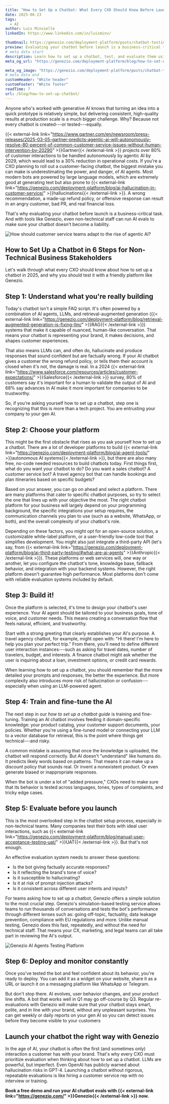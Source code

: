 ```yaml
---
title: "How to Set Up a Chatbot: What Every CXO Should Know Before Launching a Chatbot"
date: 2025-06-23
tags:
  - AI
author: Luis Minvielle
linkedIn: https://www.linkedin.com/in/luisminv/

thumbnail: https://genezio.com/deployment-platform/posts/chatbot-testing-without-developers.webp
preview: Evaluating your chatbot before launch is a business-critical task. And with tools like Genezio, even non-technical staff can run AI evals to make sure your chatbot doesn’t become a liability.
# meta data start
description: Learn how to set up a chatbot, test, and evaluate them using Genezio’s simulation evals for high-performance customer service.
meta_og_url: "https://genezio.com/deployment-platform/blog/how-to-set-up-chatbot/"

meta_og_image: "https://genezio.com/deployment-platform/posts/chatbot-testing-without-developers.webp"
# meta data end
customHeader: "White header"
customFooter: "White footer"
readTime: 7
url: /blog/how-to-set-up-chatbot/
---
```


Anyone who's worked with generative AI knows that turning an idea into a quick prototype is relatively simple, but delivering consistent, high-quality results at production scale is a much bigger challenge. Why? Because not every chatbot is created---or tested---equally.

{{< external-link link="https://www.gartner.com/en/newsroom/press-releases/2025-03-05-gartner-predicts-agentic-ai-will-autonomously-resolve-80-percent-of-common-customer-service-issues-without-human-intervention-by-20290" >}}Gartner{{< /external-link >}} projects over 80% of customer interactions to be handled autonomously by agentic AI by 2029, which would lead to a 30% reduction in operational costs. If you're a CXO planning to roll out a customer-facing chatbot, the biggest mistake you can make is underestimating the power, and danger, of AI agents. Most modern bots are powered by large language models, which are extremely good at generating text but also prone to {{< external-link link="https://genezio.com/deployment-platform/blog/ai-hallucination-in-customer-service/" >}}hallucinations{{< /external-link >}}. A wrong recommendation, a made-up refund policy, or offensive response can result in an angry customer, bad PR, and real financial loss.

That's why evaluating your chatbot before launch is a business-critical task. And with tools like Genezio, even non-technical staff can run AI evals to make sure your chatbot doesn't become a liability.

![How should customer service teams adapt to the rise of agentic Al?](https://genezio.com/deployment-platform/posts/adapt-to-the-rise-of-agentic-ai.webp)

## How to Set Up a Chatbot in 6 Steps for Non-Technical Business Stakeholders

Let's walk through what every CXO should know about how to set up a chatbot in 2025, and why you should test it with a friendly platform like Genezio.

## Step 1: Understand what you're really building

Today's chatbot isn't a simple FAQ script. It's often powered by a combination of AI agents, LLMs, and retrieval-augmented generation ({{< external-link link="https://genezio.com/deployment-platform/blog/retrieval-augmented-generation-is-fixing-llm/" >}}RAG{{< /external-link >}}) systems that make it capable of nuanced, human-like conversation. That means your chatbot is representing your brand, it makes decisions, and shapes customer experiences.

That also means LLMs can, and often do, hallucinate and produce responses that sound confident but are factually wrong. If your AI chatbot gives a customer the wrong refund policy, or tells them their account is closed when it's not, the damage is real. In a 2024 {{< external-link link="https://www.salesforce.com/resources/articles/customer-expectations/" >}}Salesforce{{< /external-link >}} survey, 80% of customers say it's important for a human to validate the output of AI and 68% say advances in AI make it more important for companies to be trustworthy.

So, if you're asking yourself how to set up a chatbot, step one is recognizing that this is more than a tech project. You are entrusting your company to your gen AI.

## Step 2: Choose your platform

This might be the first obstacle that rises as you ask yourself how to set up a chatbot. There are a lot of developer platforms to build {{< external-link link="https://genezio.com/deployment-platform/blog/ai-agent-tools/" >}}autonomous AI systems{{< /external-link >}}, but there are also many free, no-code needed resources to build chatbots today. First things first, what do you want your chatbot to do? Do you want a sales chatbot? A customer service bot? A travel agency bot that can handle bookings and plan itineraries based on specific budgets?

Based on your answer, you can go on ahead and select a platform. There are many platforms that cater to specific chatbot purposes, so try to select the one that lines up with your objective the most. The right chatbot platform for your business will largely depend on your programming background, the specific integrations your setup requires, the communication channels you plan to use (such as a website, WhatsApp, or both), and the overall complexity of your chatbot's role.

Depending on these factors, you might opt for an open-source solution, a customizable white-label platform, or a user-friendly low-code tool that simplifies development. You might also just integrate a third-party API (let's say, from {{< external-link link="https://genezio.com/deployment-platform/blog/ai-third-party-testing/#what-are-ai-agents" >}}Anthropic{{< /external-link >}}). These platforms or web services will, one way or another, let you configure the chatbot's tone, knowledge base, fallback behavior, and integration with your backend systems. However, the right platform doesn't guarantee high performance. Most platforms don't come with reliable evaluation systems included by default.

## Step 3: Build it!

Once the platform is selected, it's time to design your chatbot's user experience. Your AI agent should be tailored to your business goals, tone of voice, and customer needs. This means creating a conversation flow that feels natural, efficient, and trustworthy.

Start with a strong greeting that clearly establishes your AI's purpose. A travel agency chatbot, for example, might open with: "Hi there! I'm here to help you plan your perfect trip." From there, you'll need to define different user interaction instances---such as asking for travel dates, number of travelers, budget, and interests. A finance chatbot might ask whether the user is inquiring about a loan, investment options, or credit card rewards.

When learning how to set up a chatbot, you should remember that the more detailed your prompts and responses, the better the experience. But more complexity also introduces more risk of hallucination or confusion---especially when using an LLM-powered agent.

## Step 4: Train and fine-tune the AI

The next step in our *how to set up a chatbot guide* is training and fine-tuning. Training an AI chatbot involves feeding it domain-specific knowledge: your product catalog, your customer support documents, your policies. Whether you're using a fine-tuned model or connecting your LLM to a vector database for retrieval, this is the point where things get technical---and risky.

A common mistake is assuming that once the knowledge is uploaded, the chatbot will respond correctly. But AI doesn't "understand" like humans do. It predicts likely words based on patterns. That means it can make up a discount policy that sounds real. Or invent a nonexistent product. Or even generate biased or inappropriate responses.

When the bot is under a lot of "added pressure," CXOs need to make sure that its behavior is tested across languages, tones, types of complaints, and tricky edge cases.

## Step 5: Evaluate before you launch

This is the most overlooked step in the chatbot setup process, especially in non-technical teams. Many companies test their bots with ideal user interactions, such as {{< external-link link="https://genezio.com/deployment-platform/blog/manual-user-acceptance-testing-uat/" >}}UAT{{< /external-link >}}. But that's not enough.

An effective evaluation system needs to answer these questions:

- Is the bot giving factually accurate responses?
- Is it reflecting the brand's tone of voice?
- Is it susceptible to hallucinating?
- Is it at risk of prompt injection attacks?
- Is it consistent across different user intents and inputs?

For teams asking how to set up a chatbot, Genezio offers a simple solution to the most crucial step. Genezio's simulation-based testing service allows teams to run thousands of conversations and tests the bot's performance through different lenses such as: going off-topic, factuality, data leakage prevention, compliance with EU regulations and more. Unlike manual testing, Genezio does this fast, repeatedly, and without the need for technical staff. That means your CX, marketing, and legal teams can all take part in reviewing the AI's output.

![Genezio AI Agents Testing Platform](https://assets.polymet.ai/glamorous-emerald-618258)

## Step 6: Deploy and monitor constantly

Once you've tested the bot and feel confident about its behavior, you're ready to deploy. You can add it as a widget on your website, share it as a URL or launch it on a messaging platform like WhatsApp or Telegram.

But don't stop there. AI evolves, user behavior changes, and your product line shifts. A bot that works well in Q1 may go off-course by Q3. Regular re-evaluations with Genezio will make sure that your chatbot stays smart, polite, and in line with your brand, without any unpleasant surprises. You can get weekly or daily reports on your gen AI so you can detect issues before they become visible to your customers

## Launch your chatbot the right way with Genezio

In the age of AI, your chatbot is often the first (and sometimes only) interaction a customer has with your brand. That's why every CXO must prioritize evaluation when thinking about how to set up a chatbot. LLMs are powerful, but imperfect. Even OpenAI has publicly warned about hallucination risks in GPT-4. Launching a chatbot without rigorous, repeatable evaluations is like hiring a customer service rep with no interview or training.

**Book a free demo and run your AI chatbot evals with {{< external-link link="https://genezio.com/" >}}Genezio{{< /external-link >}} now.**
